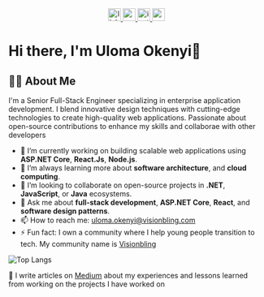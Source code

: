<div align="center">
  <a href="https://www.linkedin.com/in/uloma-cynthia-okenyi/" target="_blank">
    <img src="https://img.shields.io/static/v1?message=LinkedIn&logo=linkedin&label=&color=0077B5&logoColor=white&labelColor=&style=for-the-badge" height="25" alt="linkedin logo"  />
  </a>
  <a href="https://www.youtube.com/@visionbling" target="_blank">
    <img src="https://img.shields.io/static/v1?message=Youtube&logo=youtube&label=&color=FF0000&logoColor=white&labelColor=&style=for-the-badge" height="25" alt="youtube logo"  />
  </a>
  <a href="https://www.instagram.com/vision_bling?igsh=MWE2ODczZGN2aWN3aA%3D%3D&utm_source=qr" target="_blank">
    <img src="https://img.shields.io/static/v1?message=Instagram&logo=instagram&label=&color=E4405F&logoColor=white&labelColor=&style=for-the-badge" height="25" alt="instagram logo"  />
  </a>

   <a href="https://medium.com/@ulomaobilookenyi" target="_blank">
    <img src="https://img.shields.io/static/v1?message=Medium&logo=medium&label=&color=12100E&logoColor=white&labelColor=&style=for-the-badge" height="25" alt="medium logo"  />
  </a>
</div>

###

# Hi there, I'm Uloma Okenyi👋

## 👨‍💻 About Me
I'm a Senior Full-Stack Engineer specializing in enterprise application development. I blend innovative design techniques with cutting-edge technologies to create high-quality web applications. Passionate about open-source contributions to enhance my skills and collaborae with other developers 

- 🔭 I’m currently working on building scalable web applications using **ASP.NET Core**, **React.Js**, **Node.js**. 
- 🌱 I’m always learning more about **software architecture**, and **cloud computing**.
- 👯 I’m looking to collaborate on open-source projects in **.NET**, **JavaScript**, or **Java** ecosystems.
- 💬 Ask me about **full-stack development**, **ASP.NET Core**, **React**, and **software design patterns**.
- 📫 How to reach me: [uloma.okenyi@visionbling.com](mailto:uloma.okenyi@visionbling.com)
- ⚡ Fun fact: I own a community where I help young people transition to tech. My community name is [Visionbling](https://visionbling.com/)


![Top Langs](https://github-readme-stats.vercel.app/api/top-langs/?username=ulomaramma&layout=compact)



📝 I  write articles on [Medium](https://medium.com/@ulomaobilookenyi) about my experiences and lessons learned from working on the projects I have worked on

